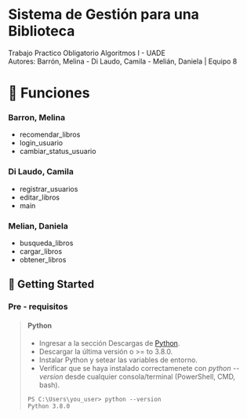 # Sistema de Gestión para una Biblioteca
Trabajo Practico Obligatorio Algoritmos I - UADE  
Autores: Barrón, Melina -  Di Laudo, Camila - Melián, Daniela | Equipo 8

# 🐍 Funciones

### Barron, Melina
 - recomendar_libros  
 - login_usuario  
 - cambiar_status_usuario
    
### Di Laudo, Camila  
 - registrar_usuarios  
 - editar_libros 
 - main
### Melian, Daniela  
  - busqueda_libros  
 - cargar_libros  
 - obtener_libros  

## 🚀 Getting Started

### Pre - requisitos

> #### Python 
>
> - Ingresar a la sección Descargas de [Python](https://www.python.org/downloads/).
> - Descargar la última versión o >= to 3.8.0.
> - Instalar Python y setear las variables de entorno.
> - Verificar que se haya instalado correctamenete con *python --version* desde cualquier consola/terminal (PowerShell, CMD, bash).
> ```
> PS C:\Users\you_user> python --version
> Python 3.8.0
> ```
